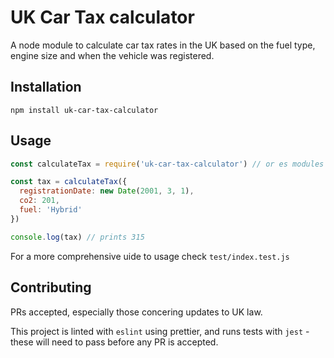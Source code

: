 # UK Car Tax calculator

A node module to calculate car tax rates in the UK based on the fuel type, engine size and when the vehicle was registered.

## Installation

```
npm install uk-car-tax-calculator
```

## Usage

```js
const calculateTax = require('uk-car-tax-calculator') // or es modules

const tax = calculateTax({
  registrationDate: new Date(2001, 3, 1),
  co2: 201,
  fuel: 'Hybrid'
})

console.log(tax) // prints 315
```

For a more comprehensive uide to usage check `test/index.test.js`

## Contributing

PRs accepted, especially those concering updates to UK law.

This project is linted with `eslint` using prettier, and runs tests with `jest` - these will need to pass before any PR is accepted.
